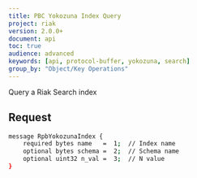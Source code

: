 ```yaml
---
title: PBC Yokozuna Index Query
project: riak
version: 2.0.0+
document: api
toc: true
audience: advanced
keywords: [api, protocol-buffer, yokozuna, search]
group_by: "Object/Key Operations"
---
```


Query a Riak Search index

## Request

```bash
message RpbYokozunaIndex {
    required bytes name   =  1;  // Index name
    optional bytes schema =  2;  // Schema name
    optional uint32 n_val =  3;  // N value
}
```